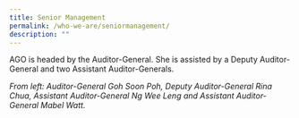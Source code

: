 ```yaml
---
title: Senior Management
permalink: /who-we-are/seniormanagement/
description: ""
---
```

AGO is headed by the Auditor-General. She is assisted by a Deputy Auditor-General and two Assistant Auditor-Generals.





*From left: Auditor-General Goh Soon Poh, Deputy Auditor-General Rina Chua, Assistant Auditor-General Ng Wee Leng and Assistant Auditor-General Mabel Watt.*